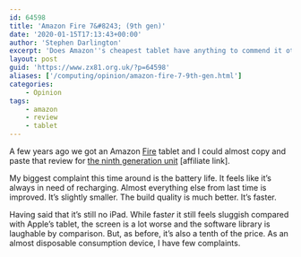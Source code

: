 ```yaml
---
id: 64598
title: 'Amazon Fire 7&#8243; (9th gen)'
date: '2020-01-15T17:13:43+00:00'
author: 'Stephen Darlington'
excerpt: 'Does Amazon''s cheapest tablet have anything to commend it other than the price?'
layout: post
guid: 'https://www.zx81.org.uk/?p=64598'
aliases: ['/computing/opinion/amazon-fire-7-9th-gen.html']
categories:
    - Opinion
tags:
    - amazon
    - review
    - tablet
---
```


A few years ago we got an Amazon [Fire](/computing/reviews/amazon-fire-7.html) tablet and I could almost copy and paste that review for [the ninth generation unit](https://amzn.to/2ZMChrI) [affiliate link].

My biggest complaint this time around is the battery life. It feels like it’s always in need of recharging. Almost everything else from last time is improved. It’s slightly smaller. The build quality is much better. It’s faster.

Having said that it’s still no iPad. While fast*er* it still feels sluggish compared with Apple’s tablet, the screen is a lot worse and the software library is laughable by comparison. But, as before, it’s also a tenth of the price. As an almost disposable consumption device, I have few complaints.